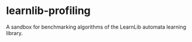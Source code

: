 learnlib-profiling
==================

A sandbox for benchmarking algorithms of the LearnLib automata learning library.

